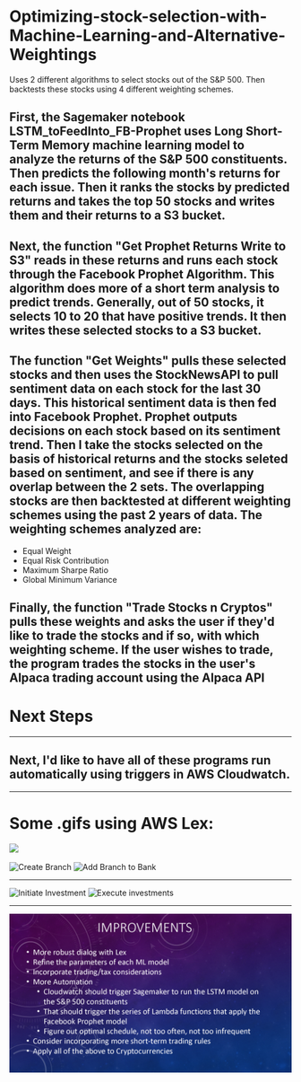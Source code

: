 # Optimizing-stock-selection-with-Machine-Learning-and-Alternative-Weightings
Uses 2 different algorithms to select stocks out of the S&amp;P 500. Then backtests these stocks using 4 different weighting schemes.

## First, the Sagemaker notebook LSTM_toFeedInto_FB-Prophet uses Long Short-Term Memory  machine learning model to analyze the returns of the S&P 500 constituents. Then predicts the following month's returns for each issue. Then it ranks the stocks by predicted returns and takes the top 50 stocks and writes them and their returns to a S3 bucket.

## Next, the function "Get Prophet Returns Write to S3" reads in these returns and runs each stock through the Facebook Prophet Algorithm. This algorithm does more of a short term analysis to predict trends. Generally, out of 50 stocks, it selects 10 to 20 that have positive trends. It then writes these selected stocks to a S3 bucket.

## The function "Get Weights" pulls these selected stocks and then uses the StockNewsAPI to pull sentiment data on each stock for the last 30 days. This historical sentiment data is then fed into Facebook Prophet. Prophet outputs decisions on each stock based on its sentiment trend. Then I take the stocks selected on the basis of historical returns and the stocks seleted based on sentiment, and see if there is any overlap between the 2 sets. The overlapping stocks are then backtested at different weighting schemes using the past 2 years of data. The weighting schemes analyzed are:
* Equal Weight
* Equal Risk Contribution
* Maximum Sharpe Ratio
* Global Minimum Variance

## Finally, the function "Trade Stocks n Cryptos" pulls these weights and asks the user if they'd like to trade the stocks and if so, with which weighting scheme. If the user wishes to trade, the program trades the stocks in the user's Alpaca trading account using the Alpaca API

# Next Steps
___
## Next, I'd like to have all of these programs run automatically using triggers in AWS Cloudwatch.
___
# Some .gifs using AWS Lex:
![](https://gph.is/g/4wDmGy2)

![Create Branch](https://i.gyazo.com/be47f6e024c1fff6688dba702fb0f329.gif)
![Add Branch to Bank](https://i.gyazo.com/7089df82692b3475d9c200c6754898c0.gif)
___
![Initiate Investment](https://i.gyazo.com/3d184caa2332a8d17b2d1f67be511260.gif)
![Execute investments](https://i.gyazo.com/474a2a65596d4a498cd46bbdf494bc9c.gif)
___
![Improvements](IMPROVEMENTS.pdf.png)


